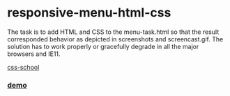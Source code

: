 # responsive-menu-html-css

The task is to add HTML and CSS to the menu-task.html so that the result corresponded behavior as depicted in screenshots and screencast.gif. The solution has to work properly or gracefully degrade in all the major browsers and IE11.

[css-school](https://github.com/besuhoff/css-school/tree/master/responsive-menu/)



### [demo](https://onefun1.github.io/responsive-menu-html-css/)
###  
